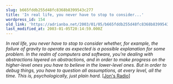 ```yaml
---
slug: b665fddb255d48fc8368b8399543c277
title: 'In real life, you never have to stop to consider...'
wordpress_id: 154
old_link: 'https://adrianba.net/2003/01/05/b665fddb255d48fc8368b8399543c277/'
last_modified_at: 2003-01-05T20:14:59.000Z
---
```


_In real life, you never have to stop to consider whether, for
example, the failure of gravity to operate as expected is a
possible explanation for some problem. In the realm of computers
and software, you're dealing with abstractions layered on
abstractions, and in order to make progress on the higher-level
ones you have to believe in the lower-level ones. But in order to
debug things, you have to question all assumptions, at every level,
all the time. This is, psychologically, just plain hard._
[[Jon's Radio](http://weblog.infoworld.com/udell/)]

